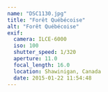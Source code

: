 ```yaml
---
name: "DSC1130.jpg"
title: "Forêt Québécoise"
alt: "Forêt Québécoise"
exif:
  camera: ILCE-6000
  iso: 100
  shutter_speed: 1/320
  aperture: 11.0
  focal_length: 16.0
  location: Shawinigan, Canada
  date: 2015-01-22 11:54:48
---
```

